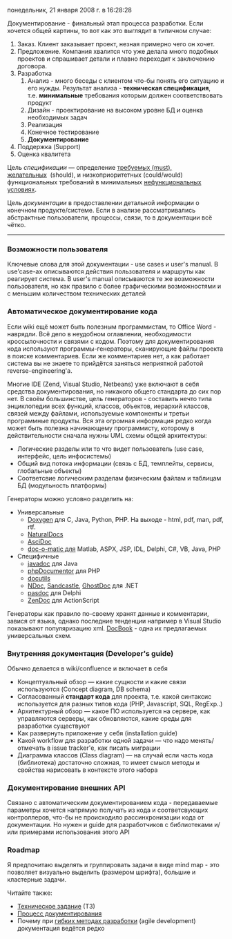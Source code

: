 понедельник, 21 января 2008 г. в 16:28:28

Документирование - финальный этап процесса разработки. Если хочется общей картины, то вот как это выглядит в типичном случае:

<!-- truncate -->

1. Заказ. Клиент заказывает проект, незная примерно чего он хочет.
2. Предложение. Компания хвалится что уже делала много подобных проектов и спрашивает детали и плавно переходит к заключению договора.
3. Разработка
    1. Анализ - много беседы с клиентом что-бы понять его ситуацию и его нужды. Результат анализа - **техническая спецификация**, т.е. **минимальные** требования которым должен соответствовать продукт
    2. Дизайн - проектирование на высоком уровне БД и оценка необходимых задач
    3. Реализация
    4. Конечное тестирование
    5. **Документирование**
4. Поддержка (Support)
5. Оценка квалитета

Цель _спецификации_ — определение [требуемых (must), желательных](http://www.wikiwand.com/en/MoSCoW_method)  (should), и низкоприоритетных (could/would) функциональных требований в минимальных [нефункциональных условиях](http://www.wikiwand.com/en/Non-functional_requirement).

Цель _документации_ в предоставлении детальной информации о конечном продукте/системе. Если в анализе рассматривались абстрактные пользователи, процессы, связи, то в документации всё чётко.

---

### Возможности пользователя  

Ключевые слова для этой документации - use cases и user's manual. В use'case-ах описываются действия пользователя и маршруты как реагирует система. В user's manual описываются те же возможности пользователя, но как правило с более графическими возможностями и с меньшим количеством технических деталей

### Автоматическое документирование кода

Если wiki ещё может быть полезным программистам, то Office Word - наврядли. Всё дело в неудобном оглавлении, необходимости кроссылочности и связями с кодом. Поэтому для документирования кода используют программы-генераторы, сканирующие файлы проекта в поиске комментариев. Если же комментариев нет, а как работает система вы не знаете то прийдётся заняться неприятной работой reverse-engineering'а.

Многие IDE (Zend, Visual Studio, Netbeans) уже включают в себя средства документирования, но никакого общего стандарта до сих пор нет. В своём большинстве, цель генераторов - составить нечто типа энциклопедии всех функций, классов, объектов, иерархий классов, связей между файлами, используемые компоненты и третьи программные продукты. Вся эта огромная информация редко когда может быть полезна начинающему программисту, которому в действительности сначала нужны UML схемы общей архитектуры:

- Логические разделы или то что видет пользователь (use case, интерфейс, цель инфосистемы)
- Общий вид потока информации (связь с БД, темплейты, сервисы, глобальные объекты)
- Соответсвие логическим разделам физическим файлам и таблицам БД (модульность платформы)

Генераторы можно условно разделить на:

- Универсальные  
    - [Doxygen](http://www.stack.nl/~dimitri/doxygen/) для C, Java, Python, PHP. На выходе - html, pdf, man, pdf, rtf.
    - [NaturalDocs](http://naturaldocs.org/)
    - [AsciDoc](http://www.methods.co.nz/asciidoc/)
    - [doc-o-matic для](http://www.doc-o-matic.com/) Matlab, ASPX, JSP, IDL, Delphi, C#, VB, Java, PHP
- Специфичные  
    - [javadoc](http://java.sun.com/j2se/javadoc/) для Java
    - [phpDocumentor](http://www.phpdoc.org/) для PHP
    - [docutils](http://docutils.sourceforge.net/)
    - [NDoc](http://ndoc.sourceforge.net/), [Sandcastle](http://www.codeplex.com/SHFB), [GhostDoc](http://www.roland-weigelt.de/ghostdoc/) для .NET
    - [pasdoc](http://freepascal.ru/article/raznoe/20060301170731/) для Delphi
    - [ZenDoc](http://zendoc.org/) для ActionScript

Генераторы как правило по-своему хранят данные и комментарии, завися от языка, однако последние тенденции например в Visual Studio показывают популяризацию xml. [DocBook](http://www.docbook.org/) - одна их предлагаемых универсальных схем.

### Внутренняя документация (Developer's guide)

Обычно делается в wiki/confluence и включает в себя

- Концептуальный обзор — какие сущности и какие связи используются (Concept diagram, DB schema)
- Согласованный **стандарт кода** для проекта, т.е. какой синтаксис используется для разных типов кода (PHP, Javascript, SQL, RegExp..)
- Архитектурный обзор — какое ПО используется на сервере, как управляются серверы, как обновляются, какие среды для разработки существуют
- Как развернуть приложение у себя (installation guide)
- Какой workflow для разработки одной задачи — что надо менять/отмечать в issue tracker'е, как писать миграции
- Диаграмма классов (Class diagram) — на случай если часть кода (библиотека) достаточно сложная, то имеет смысл методы и свойства нарисовать в контексте этого набора

### Документирование внешних API

Cвязано с автоматическим документированием кода - передаваемые параметры хочется напрямую получать из кода и соответсвующих контроллеров, что-бы не происходило рассинхронизации кода от документации. Но нужен и guide для разработчиков с библиотеками и/или примерами использования этого API

### Roadmap

Я предпочитаю выделять и группировать задачи в виде mind map - это позволяет визуально выделить (размером шрифта), большие и кластерные задачи.

Читайте также:

- [Техническое задание](http://www.dserg.com/documentation) (ТЗ)
- [Процесс документирования](http://stump-workshop.blogspot.com/2007/08/blog-post_09.html)
- Почему при [гибких методах разработки](http://wiki.agiledev.ru/doku.php?id=tdd:tdd_and_documentation) (agile development) документация ведётся редко